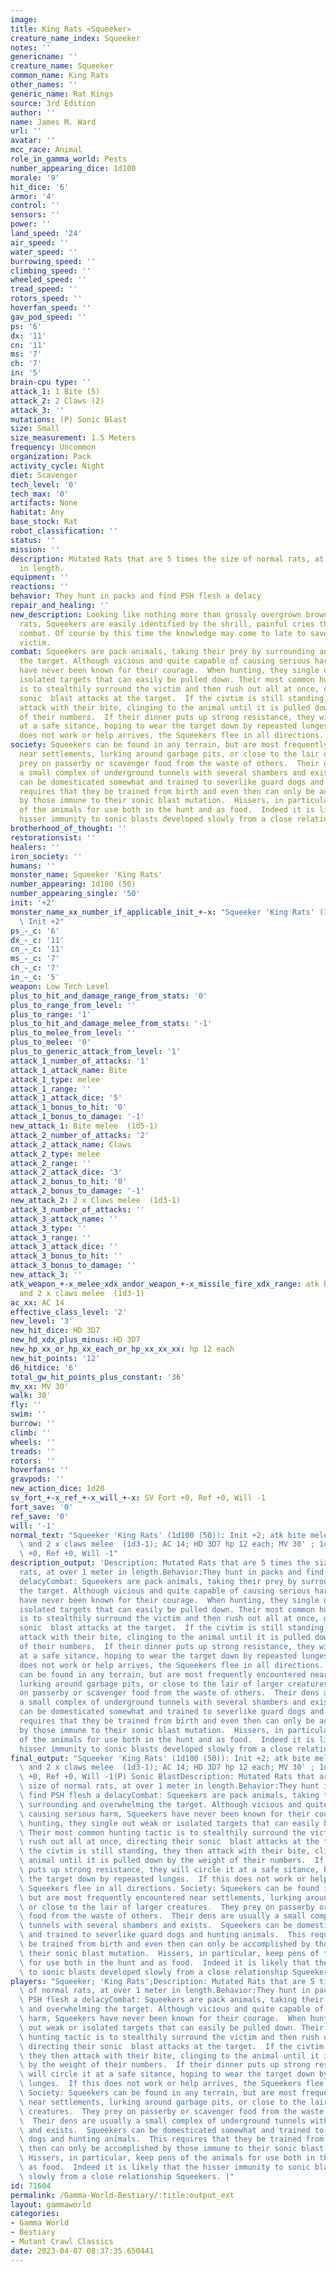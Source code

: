 ```yaml
---
image:
title: King Rats «Squeeker»
creature_name_index: Squeeker
notes: ''
genericname: ''
creature_name: Squeeker
common_name: King Rats
other_names: ''
generic_name: Rat Kings
source: 3rd Edition
author: ''
name: James M. Ward
url: ''
avatar: ''
mcc_race: Animal
role_in_gamma_world: Pests
number_appearing_dice: 1d100
morale: '9'
hit_dice: '6'
armor: '4'
control: ''
sensors: ''
power: ''
land_speed: '24'
air_speed: ''
water_speed: ''
burrowing_speed: ''
climbing_speed: ''
wheeled_speed: ''
tread_speed: ''
rotors_speed: ''
hoverfan_speed: ''
gav_pod_speed: ''
ps: '6'
dx: '11'
cn: '11'
ms: '7'
ch: '7'
in: '5'
brain-cpu type: ''
attack_1: 1 Bite (5)
attack_2: 2 Claws (2)
attack_3: ''
mutations: (P) Sonic Blast
size: Small
size_measurement: 1.5 Meters
frequency: Uncommon
organization: Pack
activity_cycle: Night
diet: Scavenger
tech_level: '0'
tech_max: '0'
artifacts: None
habitat: Any
base_stock: Rat
robot_classification: ''
status: ''
mission: ''
description: Mutated Rats that are 5 times the size of normal rats, at over 1 meter
  in length.
equipment: ''
reactions: ''
behavior: They hunt in packs and find PSH flesh a delacy
repair_and_healing: ''
new_description: Looking like nothing more than grossly overgrown brownish or rust-colored
  rats, Squeekers are easily identified by the shrill, painful cries they make in
  combat. Of course by this time the knowledge may come to late to save the intended
  victim.
combat: Squeekers are pack animals, taking their prey by surrounding and overwhelming
  the target. Although vicious and quite capable of causing serious harm, Squeekers
  have never been known for their courage.  When hunting, they single out weak or
  isolated targets that can easily be pulled down. Their most common hunting tactic
  is to stealthily surround the victim and then rush out all at once, directing their
  sonic  blast attacks at the target.  If the civtim is still standing, they then
  attack with their bite, clinging to the animal until it is pulled down by the weight
  of their numbers.  If their dinner puts up strong resistance, they will circle it
  at a safe sitance, hoping to wear the target down by repeasted lunges.  If this
  does not work or help arrives, the Squeekers flee in all directions.
society: Squeekers can be found in any terrain, but are most frequently encountered
  near settlements, lurking around garbage pits, or close to the lair of larger creatures.  They
  prey on passerby or scavenger food from the waste of others.  Their dens are usually
  a small complex of underground tunnels with several shambers and exists.  Squeekers
  can be domesticated somewhat and trained to severlike guard dogs and hunting animals.  This
  requires that they be trained from birth and even then can only be accomplished
  by those immune to their sonic blast mutation.  Hissers, in particular, keep pens
  of the animals for use both in the hunt and as food.  Indeed it is likely that the
  hisser immunity to sonic blasts developed slowly from a close relationship Squeekers.
brotherhood_of_thought: ''
restorationsist: ''
healers: ''
iron_society: ''
humans: ''
monster_name: Squeeker 'King Rats'
number_appearing: 1d100 (50)
number_appearing_single: '50'
init: '+2'
monster_name_xx_number_if_applicable_init_+-x: "Squeeker 'King Rats' (1d100 (50)):\
  \ Init +2"
ps_-_c: '6'
dx_-_c: '11'
cn_-_c: '11'
ms_-_c: '7'
ch_-_c: '7'
in_-_c: '5'
weapon: Low Tech Level
plus_to_hit_and_damage_range_from_stats: '0'
plus_to_range_from_level: ''
plus_to_range: '1'
plus_to_hit_and_damage_melee_from_stats: '-1'
plus_to_melee_from_level: ''
plus_to_melee: '0'
plus_to_generic_attack_from_level: '1'
attack_1_number_of_attacks: '1'
attack_1_attack_name: Bite
attack_1_type: melee
attack_1_range: ''
attack_1_attack_dice: '5'
attack_1_bonus_to_hit: '0'
attack_1_bonus_to_damage: '-1'
new_attack_1: Bite melee  (1d5-1)
attack_2_number_of_attacks: '2'
attack_2_attack_name: Claws
attack_2_type: melee
attack_2_range: ''
attack_2_attack_dice: '3'
attack_2_bonus_to_hit: '0'
attack_2_bonus_to_damage: '-1'
new_attack_2: 2 x Claws melee  (1d3-1)
attack_3_number_of_attacks: ''
attack_3_attack_name: ''
attack_3_type: ''
attack_3_range: ''
attack_3_attack_dice: ''
attack_3_bonus_to_hit: ''
attack_3_bonus_to_damage: ''
new_attack_3: ''
atk_weapon_+-x_melee_xdx_andor_weapon_+-x_missile_fire_xdx_range: atk bite melee  (1d5-1)
  and 2 x claws melee  (1d3-1)
ac_xx: AC 14
effective_class_level: '2'
new_level: '3'
new_hit_dice: HD 3D7
new_hd_xdx_plus_minus: HD 3D7
new_hp_xx_or_hp_xx_each_or_hp_xx_xx_xx: hp 12 each
new_hit_points: '12'
d6_hitdice: '6'
total_gw_hit_points_plus_constant: '36'
mv_xx: MV 30'
walk: 30'
fly: ''
swim: ''
burrow: ''
climb: ''
wheels: ''
treads: ''
rotors: ''
hoverfans: ''
gravpods: ''
new_action_dice: 1d20
sv_fort_+-x_ref_+-x_will_+-x: SV Fort +0, Ref +0, Will -1
fort_save: '0'
ref_save: '0'
will: '-1'
normal_text: "Squeeker 'King Rats' (1d100 (50)): Init +2; atk bite melee  (1d5-1)\
  \ and 2 x claws melee  (1d3-1); AC 14; HD 3D7 hp 12 each; MV 30' ; 1d20; SV Fort\
  \ +0, Ref +0, Will -1"
description_output: 'Description: Mutated Rats that are 5 times the size of normal
  rats, at over 1 meter in length.Behavior:They hunt in packs and find PSH flesh a
  delacyCombat: Squeekers are pack animals, taking their prey by surrounding and overwhelming
  the target. Although vicious and quite capable of causing serious harm, Squeekers
  have never been known for their courage.  When hunting, they single out weak or
  isolated targets that can easily be pulled down. Their most common hunting tactic
  is to stealthily surround the victim and then rush out all at once, directing their
  sonic  blast attacks at the target.  If the civtim is still standing, they then
  attack with their bite, clinging to the animal until it is pulled down by the weight
  of their numbers.  If their dinner puts up strong resistance, they will circle it
  at a safe sitance, hoping to wear the target down by repeasted lunges.  If this
  does not work or help arrives, the Squeekers flee in all directions. Society: Squeekers
  can be found in any terrain, but are most frequently encountered near settlements,
  lurking around garbage pits, or close to the lair of larger creatures.  They prey
  on passerby or scavenger food from the waste of others.  Their dens are usually
  a small complex of underground tunnels with several shambers and exists.  Squeekers
  can be domesticated somewhat and trained to severlike guard dogs and hunting animals.  This
  requires that they be trained from birth and even then can only be accomplished
  by those immune to their sonic blast mutation.  Hissers, in particular, keep pens
  of the animals for use both in the hunt and as food.  Indeed it is likely that the
  hisser immunity to sonic blasts developed slowly from a close relationship Squeekers.'
final_output: "Squeeker 'King Rats' (1d100 (50)): Init +2; atk bite melee  (1d5-1)\
  \ and 2 x claws melee  (1d3-1); AC 14; HD 3D7 hp 12 each; MV 30' ; 1d20; SV Fort\
  \ +0, Ref +0, Will -1(P) Sonic BlastDescription: Mutated Rats that are 5 times the\
  \ size of normal rats, at over 1 meter in length.Behavior:They hunt in packs and\
  \ find PSH flesh a delacyCombat: Squeekers are pack animals, taking their prey by\
  \ surrounding and overwhelming the target. Although vicious and quite capable of\
  \ causing serious harm, Squeekers have never been known for their courage.  When\
  \ hunting, they single out weak or isolated targets that can easily be pulled down.\
  \ Their most common hunting tactic is to stealthily surround the victim and then\
  \ rush out all at once, directing their sonic  blast attacks at the target.  If\
  \ the civtim is still standing, they then attack with their bite, clinging to the\
  \ animal until it is pulled down by the weight of their numbers.  If their dinner\
  \ puts up strong resistance, they will circle it at a safe sitance, hoping to wear\
  \ the target down by repeasted lunges.  If this does not work or help arrives, the\
  \ Squeekers flee in all directions. Society: Squeekers can be found in any terrain,\
  \ but are most frequently encountered near settlements, lurking around garbage pits,\
  \ or close to the lair of larger creatures.  They prey on passerby or scavenger\
  \ food from the waste of others.  Their dens are usually a small complex of underground\
  \ tunnels with several shambers and exists.  Squeekers can be domesticated somewhat\
  \ and trained to severlike guard dogs and hunting animals.  This requires that they\
  \ be trained from birth and even then can only be accomplished by those immune to\
  \ their sonic blast mutation.  Hissers, in particular, keep pens of the animals\
  \ for use both in the hunt and as food.  Indeed it is likely that the hisser immunity\
  \ to sonic blasts developed slowly from a close relationship Squeekers."
players: "Squeeker; 'King Rats';Description: Mutated Rats that are 5 times the size\
  \ of normal rats, at over 1 meter in length.Behavior:They hunt in packs and find\
  \ PSH flesh a delacyCombat: Squeekers are pack animals, taking their prey by surrounding\
  \ and overwhelming the target. Although vicious and quite capable of causing serious\
  \ harm, Squeekers have never been known for their courage.  When hunting, they single\
  \ out weak or isolated targets that can easily be pulled down. Their most common\
  \ hunting tactic is to stealthily surround the victim and then rush out all at once,\
  \ directing their sonic  blast attacks at the target.  If the civtim is still standing,\
  \ they then attack with their bite, clinging to the animal until it is pulled down\
  \ by the weight of their numbers.  If their dinner puts up strong resistance, they\
  \ will circle it at a safe sitance, hoping to wear the target down by repeasted\
  \ lunges.  If this does not work or help arrives, the Squeekers flee in all directions.\
  \ Society: Squeekers can be found in any terrain, but are most frequently encountered\
  \ near settlements, lurking around garbage pits, or close to the lair of larger\
  \ creatures.  They prey on passerby or scavenger food from the waste of others.\
  \  Their dens are usually a small complex of underground tunnels with several shambers\
  \ and exists.  Squeekers can be domesticated somewhat and trained to severlike guard\
  \ dogs and hunting animals.  This requires that they be trained from birth and even\
  \ then can only be accomplished by those immune to their sonic blast mutation. \
  \ Hissers, in particular, keep pens of the animals for use both in the hunt and\
  \ as food.  Indeed it is likely that the hisser immunity to sonic blasts developed\
  \ slowly from a close relationship Squeekers. |"
id: 71604
permalink: /Gamma-World-Bestiary/:title:output_ext
layout: gammaworld
categories:
- Gamma World
- Bestiary
- Mutant Crawl Classics
date: 2023-04-07 08:37:35.650441
---
```

